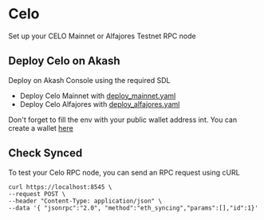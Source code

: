 # Celo
Set up your CELO Mainnet or Alfajores Testnet RPC node

## Deploy Celo on Akash
Deploy on Akash Console using the required SDL
- Deploy Celo Mainnet with [deploy_mainnet.yaml](https://github.com/astithecat/awesome-akash/blob/celo/celo/deploy_mainnet.yaml)
- Deploy Celo Alfajores with [deploy_alfajores.yaml](https://github.com/astithecat/awesome-akash/blob/celo/celo/deploy_alfajores.yaml)

Don't forget to fill the env <YOUR-ACCOUNT-ADDRESS> with your public wallet address int. You can create a wallet [here](https://celowallet.app/setup)

## Check Synced
To test your Celo RPC node, you can send an RPC request using cURL
```
curl https://localhost:8545 \
--request POST \
--header "Content-Type: application/json" \
--data '{ "jsonrpc":"2.0", "method":"eth_syncing","params":[],"id":1}'
```
